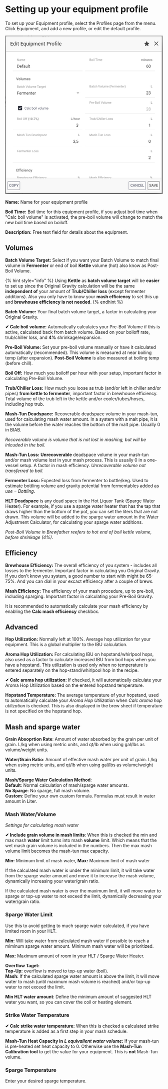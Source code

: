 # Setting up your equipment profile

To set up your Equipment profile, select the Profiles page from the menu. Click Equipment, and add a new profile, or edit the default profile.

![Equipment profile is customizable to get the right numbers for your system](../.gitbook/assets/image%20%2865%29.png)

**Name:** Name for your equipment profile

**Boil Time:** Boil time for this equipment profile, if you adjust boil time when "Calc boil volume" is activated, the pre-boil volume will change to match the new boil time based on boiloff.

**Description:** Free text field for details about the equipment.

## Volumes

**Batch Volume Target:** Select if you want your Batch Volume to match final volume in **Fermenter** or end of boil **Kettle** volume \(hot\) also know as Post-Boil Volume.

{% hint style="info" %}
Using **Kettle** as **batch volume target** will be **easier** to set up since the Original Gravity calculation will be the same **independent of** your amount of **Trub/Chiller loss** \(except fermenter additions\). Also you only have to know your **mash efficiency** to set this up and **brewhouse efficiency is not needed**.
{% endhint %}

**Batch Volume:** Your final batch volume target, a factor in calculating your Original Gravity.

**✔ Calc boil volume:** Automatically calculates your Pre-Boil Volume if this is active, calculated back from batch volume. Based on your boiloff rate, trub/chiller loss, and **4%** shrinkage/expansion.

**Pre-Boil Volume:** Set your pre-boil volume manually or have it calculated automatically \(recommended\). This volume is measured at near boiling temp \(after expansion\). **Post-Boil Volume** is also measured at boiling temp \(before chill\).

**Boil Off:** How much you boiloff per hour with your setup, important factor in calculating Pre-Boil Volume.

**Trub/Chiller Loss:** How much you loose as trub \(and/or left in chiller and/or pipes\) **from kettle to fermenter**, important factor in brewhouse efficiency. Total volume of the trub left in the kettle and/or cooler/tubes/hoses, including hop trub.

**Mash-Tun Deadspace:** Recoverable deadspace volume in your mash-tun, used for calculating mash water amount. In a system with a malt pipe, it is the volume before the water reaches the bottom of the malt pipe. Usually 0 in BIAB.  
  
_Recoverable volume is volume that is not lost in mashing, but will be inlcuded in the boil._

**Mash-Tun Loss:** **Unrecoverable** deadspace volume in your mash-tun and/or mash volume lost in your mash process. This is usually 0 in a one-vessel setup. A factor in mash efficiency. _Unrecoverable volume not transferred to boil._

**Fermenter Loss:** Expected loss from fermenter to bottle/keg. Used to estimate bottling volume and gravity potential from fermentables added as _use_ = _Bottling_.

**HLT Deadspace** is any dead space in the Hot Liquor Tank \(Sparge Water Heater\). For example, if you use a sparge water heater that has the tap that draws higher than the bottom of the pot, you can set the liters that are not drawn. This volume will be added to the sparge water amount in the Water Adjustment Calculator, for calculating your sparge water additions.

_Post-Boil Volume in Brewfather reefers to hot end of boil kettle volume, before shrinkage \(4%\)._

## Efficiency

**Brewhouse Efficiency:** The overall efficiency of you system - includes all losses to the fermenter. Important factor in calculating you Original Gravity. If you don't know you system, a good number to start with might be 65-75%. And you can dial in your excact efficiency after a couple of brews.

**Mash Efficiency:** The efficiency of your mash procedure, up to pre-boil, including sparging. Important factor in calculating your Pre-Boil Gravity.

It is recommended to automatically calculate your mash efficiency by enabling the **Calc mash efficiency** checkbox.

## Advanced

**Hop Utilization:** Normally left at 100%. Average hop utilization for your equipment. This is a global multiplier to the IBU calculation.

**Aroma Hop Utilization:** For calculating IBU on hopstand/whirlpool hops, also used as a factor to calculate increased IBU from boil hops when you have a hopstand. This utilization is used only when no temperature is entered separately on the hop-stand/whirlpool hop in the recipe.

**✔ Calc aroma hop utilization:** If checked, it will automatically calculate your Aroma Hop Utilization based on the entered hopstand temperature. 

**Hopstand Temperature:** The average temperature of your hopstand, used to automatically calculate your _Aroma Hop Utilization_ when _Calc aroma hop utilization_ is checked. This is also displayed in the brew sheet if temperature is not specified on the hopstand hop.

## Mash and sparge water

**Grain Absoprtion Rate**: Amount of water absorbed by the grain per unit of grain. L/kg when using metric units, and qt/lb when using gal/lbs as volume/weight units.

**Water/Grain Ratio**: Amount of effective mash water per unit of grain. L/kg when using metric units, and qt/lb when using gal/lbs as volume/weight units.

**Mash/Sparge Water Calculation Method**:  
  **Default**: Normal calculation of mash/sparge water amounts.  
  **No Sparge**: No sparge, full mash volume.  
  **Custom**: Define your own custom formula. Formulas must result in water amount in Liter.

### Mash Water/Volume

_Settings for calculating mash water_

**✔ Include grain volume in mash limits**: When this is checked the min and max mash **water** limit turns into mash **volume** limit. Which means that the wet mash grain volume is included in the numbers. Then the max mash volume limit becomes the mash-tun max capacity.

**Min:** Minimum limit of mash water, **Max:** Maximum limit of mash water

If the calculated mash water is under the minimum limit, it will take water from the sparge water amount and move it to increase the mash volume, dynamically increasing your water/grain ratio.

If the calculated mash water is over the maximum limit, it will move water to sparge or top-up water to not exceed the limit, dynamically decreasing your water/grain ratio.

### Sparge Water Limit

Use this to avoid getting to much sparge water calculated, if you have limited room in your HLT.

**Min:** Will take water from calculated mash water if possible to reach a miminum sparge water amount. Minimum mash water will be prioritized.

**Max:** Maximum amount of room in your HLT / Sparge Water Heater.

**Overflow Taget:**   
  **Top-Up:** overflow is moved to top-up water \(boil\).  
  **Mash:** If the calculated sparge water amount is above the limit, it will move water to mash \(until maximum mash volume is reached\) and/or top-up water to not exceed the limit.

**Min HLT water amount**: Define the minimum amount of suggested HLT water you want, so you can cover the coil or heating element.

### Strike Water Temperature

**✔ Calc strike water temperature:** When this is checked a calculated strike temperature is added as a first step in your mash schedule.

**Mash-Tun Heat Capacity in** _**L equivalient water volume**_**:** If your mash-tun is pre-heated set heat capacity to 0. Otherwise use the **Mash-Tun Calibration tool** to get the value for your equipment. This is **not** Mash-Tun volume.

### Sparge Temperature

Enter your desired sparge temperature.

### 

